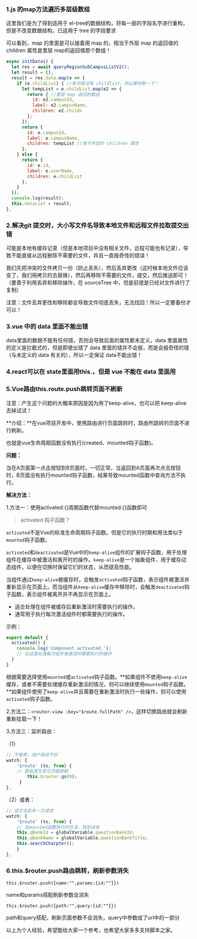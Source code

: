 ### 1.js 的map方法遍历多层级数组

这里我们是为了得到适用于 el-tree的数据结构，将每一层的字段名字进行重构，但是不改变数据结构，已适用于 tree 的字段要求

可以看到，map 的里面是可以接着用 map 的，相当于外层 map 的返回值的 children 属性是里层 map的返回值那个数组！

```js
async initData() {
  let res = await queryRegionSubCampusListV2();
  let result = [];
  result = res.data.map(e => {
    if (e.childList) { //有可能没有 childlist，所以要判断一下！
      let tempList = e.childList.map(e2 => {
        return { //里层 map 返回的数组
          id: e2.campusId,
          label: e2.campusName,
          children: e2.childs
        };
      });
      return {
        id: e.campusId,
        label: e.campusName,
        children: tempList //用于外层的 children 属性
      };
    } else {
      return {
        id: e.id,
        label: e.userName,
        children: e.childList
      };
    }
  });
  console.log(result);
  this.dataList = result;
},
```

### 2.解决git 提交时，大小写文件名导致本地文件和远程文件拉取提交出错

可能是本地有缓存记录（但是本地项目中没有相关文件，远程可能也有记录），导致不能直接从远程删除不需要的文件，并且一直报奇怪的错误！

我们先把冲突的文件拷贝一份（防止丢失），然后丢弃更改（这时候本地文件应该变了，我们用拷贝的去替换），然后再移除不需要的文件，提交，然后推送即可！（要善于利用丢弃和移除操作，在 sourceTree 中，但是前提是已经对文件进行了复制）

注意：文件丢弃更改和移除都会导致文件彻底丢失，无法找回！所以一定要备份才可以！



### 3.vue 中的 data 里面不能出错

data里面的数据不能有任何错，否则会导致后面的属性都未定义，data 里面属性的定义是拦截式的，但是即便出错了 data 里面的错并不会报，而是会报奇怪的错（与未定义的 data 有关的），所以一定保证 data不能出错！



### 4.react可以在 state里面用this.，但是 vue 不能在 data 里面用



### 5.Vue路由this.route.push跳转页面不刷新

注意：产生这个问题的大概率原因是因为用了keep-alive，也可以把 keep-alive去掉试试！

**介绍：**在vue项目开发中，使用路由进行页面跳转时，路由所跳转的页面不进行刷新。

也就是vue生命周期函数没有执行(created、mounted钩子函数)。

**问题：**

当在A页面第一点击按钮到B页面时，一切正常，当返回到A页面再次点击按钮时，B页面没有执行mounted钩子函数，结果导致mounted函数中查询方法不执行。

**解决方法：**

1.方法一：使用activated:{}周期函数代替mounted:{}函数即可

> activated 钩子函数？

`activated`不是Vue的标准生命周期钩子函数。但是它的执行时期和用法类似于`mounted`钩子函数。

`activated`和`deactivated`是Vue中的`keep-alive`组件的扩展钩子函数，用于处理组件在缓存中被激活和离开时的操作。`keep-alive`是一个抽象组件，用于缓存动态组件，以便在切换时保留它们的状态，从而提高性能。

当组件通过`keep-alive`被缓存时，会触发`activated`钩子函数，表示组件被激活并重新显示在页面上。而当组件从`keep-alive`缓存中移除时，会触发`deactivated`钩子函数，表示组件被离开并不再显示在页面上。

- 适合处理在组件被缓存后重新激活时需要执行的操作。
- 通常用于执行每次激活组件时都需要执行的操作。

示例：

```js
export default {
  activated() {
    console.log('Component activated.');
    // 在这里处理每次组件被激活时需要执行的操作
  }
}
```

根据需要选择使用`mounted`或`activated`钩子函数。**如果组件不使用`keep-alive`缓存，或者不需要处理缓存重新激活的情况，则可以继续使用`mounted`钩子函数。**如果组件使用了`keep-alive`并且需要在重新激活时执行一些操作，则可以使用`activated`钩子函数。

2.方法二：`<router-view :key="$route.fullPath" />`，这样切换路由就会刷新重新挂载一下！

3.方法三：监听路由：

（1）

```js
// 不推荐、用户体验不好
watch: {
	'$route' (to, from) {
    // 路由发生变化页面刷新
		this.$router.go(0);
	 }
},
```

（2）或者：

```js
// 该方法会多一次请求
watch: {
	'$route' (to, from) {
    // 在mounted函数执行的方法，放到该处
    this.qBankId = globalVariable.questionBankId;
    this.qBankName = globalVariable.questionBankTitle;
    this.searchCharpter();
	}
},
```

### 6.this.$router.push路由跳转，刷新参数消失

```
this.$router.push({name:"",params:{id:""}})
```

name和params搭配刷新参数会消失

```
this.$router.push({path:"",query:{id:""}})
```

path和query搭配，刷新页面参数不会消失，query中参数成了url中的一部分

以上为个人经验，希望能给大家一个参考，也希望大家多多支持脚本之家。